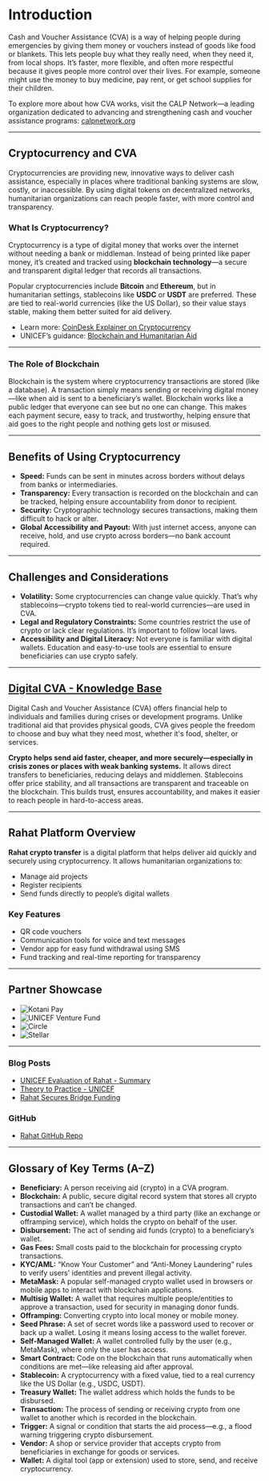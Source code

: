 # Introduction

Cash and Voucher Assistance (CVA) is a way of helping people during emergencies by giving them money or vouchers instead of goods like food or blankets. This lets people buy what they really need, when they need it, from local shops. It’s faster, more flexible, and often more respectful because it gives people more control over their lives. For example, someone might use the money to buy medicine, pay rent, or get school supplies for their children.

To explore more about how CVA works, visit the CALP Network—a leading organization dedicated to advancing and strengthening cash and voucher assistance programs: [calpnetwork.org](https://www.calpnetwork.org/)

---

## Cryptocurrency and CVA

Cryptocurrencies are providing new, innovative ways to deliver cash assistance, especially in places where traditional banking systems are slow, costly, or inaccessible. By using digital tokens on decentralized networks, humanitarian organizations can reach people faster, with more control and transparency.

### What Is Cryptocurrency?

Cryptocurrency is a type of digital money that works over the internet without needing a bank or middleman. Instead of being printed like paper money, it’s created and tracked using **blockchain technology**—a secure and transparent digital ledger that records all transactions.

Popular cryptocurrencies include **Bitcoin** and **Ethereum**, but in humanitarian settings, stablecoins like **USDC** or **USDT** are preferred. These are tied to real-world currencies (like the US Dollar), so their value stays stable, making them better suited for aid delivery.

- Learn more: [CoinDesk Explainer on Cryptocurrency](https://www.coindesk.com/learn/what-is-cryptocurrency)  
- UNICEF’s guidance: [Blockchain and Humanitarian Aid](https://www.unicef.org/innovation/blockchain)

---

### The Role of Blockchain

Blockchain is the system where cryptocurrency transactions are stored (like a database). A transaction simply means sending or receiving digital money—like when aid is sent to a beneficiary’s wallet. Blockchain works like a public ledger that everyone can see but no one can change. This makes each payment secure, easy to track, and trustworthy, helping ensure that aid goes to the right people and nothing gets lost or misused.

---

## Benefits of Using Cryptocurrency

- **Speed:** Funds can be sent in minutes across borders without delays from banks or intermediaries.  
- **Transparency:** Every transaction is recorded on the blockchain and can be tracked, helping ensure accountability from donor to recipient.  
- **Security:** Cryptographic technology secures transactions, making them difficult to hack or alter.  
- **Global Accessibility and Payout:** With just internet access, anyone can receive, hold, and use crypto across borders—no bank account required.  

---

## Challenges and Considerations

- **Volatility:** Some cryptocurrencies can change value quickly. That’s why stablecoins—crypto tokens tied to real-world currencies—are used in CVA.
- **Legal and Regulatory Constraints:** Some countries restrict the use of crypto or lack clear regulations. It’s important to follow local laws.
- **Accessibility and Digital Literacy:** Not everyone is familiar with digital wallets. Education and easy-to-use tools are essential to ensure beneficiaries can use crypto safely.

---

## [Digital CVA - Knowledge Base](https://docs-dev.rahat.io/docs/next/Projects/C2C/Knowledge%20Base/Introduction)

Digital Cash and Voucher Assistance (CVA) offers financial help to individuals and families during crises or development programs. Unlike traditional aid that provides physical goods, CVA gives people the freedom to choose and buy what they need most, whether it's food, shelter, or services.

**Crypto helps send aid faster, cheaper, and more securely—especially in crisis zones or places with weak banking systems.** It allows direct transfers to beneficiaries, reducing delays and middlemen. Stablecoins offer price stability, and all transactions are transparent and traceable on the blockchain. This builds trust, ensures accountability, and makes it easier to reach people in hard-to-access areas.

---

## Rahat Platform Overview

**Rahat crypto transfer** is a digital platform that helps deliver aid quickly and securely using cryptocurrency. It allows humanitarian organizations to:

- Manage aid projects  
- Register recipients  
- Send funds directly to people’s digital wallets

### Key Features

- QR code vouchers  
- Communication tools for voice and text messages  
- Vendor app for easy fund withdrawal using SMS  
- Fund tracking and real-time reporting for transparency

---

## Partner Showcase

- ![Kotani Pay](https://kotanipay.com/images/logo.svg)
- ![UNICEF Venture Fund](https://www.opportunitiesforafricans.com/wp-content/uploads/2016/02/unicef-innovation-fund-2016.jpg)
- ![Circle](https://mms.businesswire.com/media/20240115209007/en/1998260/5/Logo_Circle.jpg?download=1)
- ![Stellar](https://cdn.sanity.io/images/e2r40yh6/production-i18n/502d9b1bbee8c2169cc0eb3d0982ba3bf02ce300-1776x548.png?w=768&auto=format&dpr=2)

---

### Blog Posts
- [UNICEF Evaluation of Rahat - Summary](https://www.unicef.org/nepal/media/21181/file/Evaluation%20of%20Rahat%20-%20Summary.pdf)
- [Theory to Practice - UNICEF](https://www.unicefventurefund.org/story/theory-practice-lessons-nepals-blockchain-cash-transfer-pilot)
- [Rahat Secures Bridge Funding](https://rahat.io/blogs/rahat-secures-bridge-funding-from-unicef-venture-funds-growth-funding)

### GitHub
- [Rahat GitHub Repo](https://github.com/rahataid/rahat-project-c2c)

---

## Glossary of Key Terms (A–Z)

- **Beneficiary:** A person receiving aid (crypto) in a CVA program.  
- **Blockchain:** A public, secure digital record system that stores all crypto transactions and can’t be changed.  
- **Custodial Wallet:** A wallet managed by a third party (like an exchange or offramping service), which holds the crypto on behalf of the user.  
- **Disbursement:** The act of sending aid funds (crypto) to a beneficiary’s wallet.  
- **Gas Fees:** Small costs paid to the blockchain for processing crypto transactions.  
- **KYC/AML:** “Know Your Customer” and “Anti-Money Laundering” rules to verify users' identities and prevent illegal activity.  
- **MetaMask:** A popular self-managed crypto wallet used in browsers or mobile apps to interact with blockchain applications.  
- **Multisig Wallet:** A wallet that requires multiple people/entities to approve a transaction, used for security in managing donor funds.  
- **Offramping:** Converting crypto into local money or mobile money.  
- **Seed Phrase:** A set of secret words like a password used to recover or back up a wallet. Losing it means losing access to the wallet forever.  
- **Self-Managed Wallet:** A wallet controlled fully by the user (e.g., MetaMask), where only the user has access.  
- **Smart Contract:** Code on the blockchain that runs automatically when conditions are met—like releasing aid after approval.  
- **Stablecoin:** A cryptocurrency with a fixed value, tied to a real currency like the US Dollar (e.g., USDC, USDT).  
- **Treasury Wallet:** The wallet address which holds the funds to be disbursed.  
- **Transaction:** The process of sending or receiving crypto from one wallet to another which is recorded in the blockchain.  
- **Trigger:** A signal or condition that starts the aid process—e.g., a flood warning triggering crypto disbursement.  
- **Vendor:** A shop or service provider that accepts crypto from beneficiaries in exchange for goods or services.  
- **Wallet:** A digital tool (app or extension) used to store, send, and receive cryptocurrency.  

